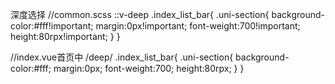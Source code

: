 深度选择
//common.scss
::v-deep .index_list_bar{
	.uni-section{
		background-color:#fff!important;
		margin:0px!important; 
		font-weight:700!important; 
		height:80rpx!important;
	}
}

//index.vue首页中
/deep/ .index_list_bar{
	.uni-section{
		background-color:#fff;
		margin:0px; 
		font-weight:700; 
		height:80rpx;
	}
}
